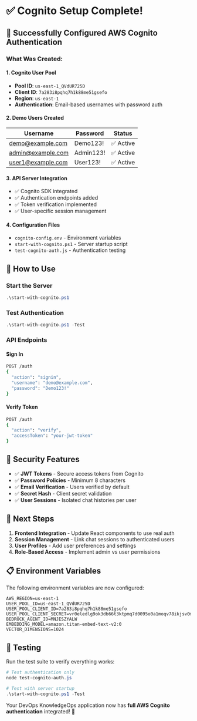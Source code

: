 # ✅ Cognito Setup Complete!

## 🎉 Successfully Configured AWS Cognito Authentication

### What Was Created:

#### 1. **Cognito User Pool**
- **Pool ID**: `us-east-1_QVdUR725D`
- **Client ID**: `7a283i8pqhq7h1k88me51gsefo`
- **Region**: `us-east-1`
- **Authentication**: Email-based usernames with password auth

#### 2. **Demo Users Created**
| Username | Password | Status |
|----------|----------|---------|
| demo@example.com | Demo123! | ✅ Active |
| admin@example.com | Admin123! | ✅ Active |
| user1@example.com | User123! | ✅ Active |

#### 3. **API Server Integration**
- ✅ Cognito SDK integrated
- ✅ Authentication endpoints added
- ✅ Token verification implemented
- ✅ User-specific session management

#### 4. **Configuration Files**
- `cognito-config.env` - Environment variables
- `start-with-cognito.ps1` - Server startup script
- `test-cognito-auth.js` - Authentication testing

## 🚀 How to Use

### Start the Server
```powershell
.\start-with-cognito.ps1
```

### Test Authentication
```powershell
.\start-with-cognito.ps1 -Test
```

### API Endpoints

#### Sign In
```bash
POST /auth
{
  "action": "signin",
  "username": "demo@example.com",
  "password": "Demo123!"
}
```

#### Verify Token
```bash
POST /auth
{
  "action": "verify",
  "accessToken": "your-jwt-token"
}
```

## 🔐 Security Features

- ✅ **JWT Tokens** - Secure access tokens from Cognito
- ✅ **Password Policies** - Minimum 8 characters
- ✅ **Email Verification** - Users verified by default
- ✅ **Secret Hash** - Client secret validation
- ✅ **User Sessions** - Isolated chat histories per user

## 🎯 Next Steps

1. **Frontend Integration** - Update React components to use real auth
2. **Session Management** - Link chat sessions to authenticated users
3. **User Profiles** - Add user preferences and settings
4. **Role-Based Access** - Implement admin vs user permissions

## 📋 Environment Variables

The following environment variables are now configured:

```env
AWS_REGION=us-east-1
USER_POOL_ID=us-east-1_QVdUR725D
USER_POOL_CLIENT_ID=7a283i8pqhq7h1k88me51gsefo
USER_POOL_CLIENT_SECRET=vr0eledlg9ok3db66t3ktpmq7d0095o0a1moqv78ikjsv0mnp8m
BEDROCK_AGENT_ID=MNJESZYALW
EMBEDDING_MODEL=amazon.titan-embed-text-v2:0
VECTOR_DIMENSIONS=1024
```

## 🧪 Testing

Run the test suite to verify everything works:

```powershell
# Test authentication only
node test-cognito-auth.js

# Test with server startup
.\start-with-cognito.ps1 -Test
```

Your DevOps KnowledgeOps application now has **full AWS Cognito authentication** integrated! 🎉